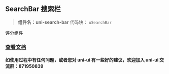 ## SearchBar 搜索栏

> **组件名：uni-search-bar**
> 代码块： `uSearchBar`

评分组件

### [查看文档](https://uniapp.dcloud.io/component/uniui/uni-search-bar)

#### 如使用过程中有任何问题，或者您对 uni-ui 有一些好的建议，欢迎加入 uni-ui 交流群：871950839
